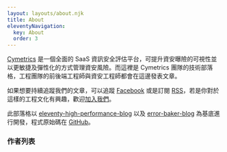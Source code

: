```yaml
---
layout: layouts/about.njk
title: About
eleventyNavigation:
  key: About
  order: 3
---
```


[Cymetrics](https://cymetrics.io) 是一個全面的 SaaS 資訊安全評估平台，可提升資安曝險的可視性並以更敏捷及彈性化的方式管理資安風險。而這裡是 Cymetrics 團隊的技術部落格，工程團隊的前後端工程師與資安工程師都會在這邊發表文章。

如果想要持續追蹤我們的文章，可以追蹤 [Facebook](https://www.facebook.com/Cymetrics-100957872049641) 或是訂閱 [RSS](https://tech-blog.cymetrics.io/feed/feed.xml)，若是你對於這樣的工程文化有興趣，歡迎[加入我們](https://www.yourator.co/companies/OneDegree)。

此部落格以 [eleventy-high-performance-blog](https://github.com/google/eleventy-high-performance-blog) 以及 [error-baker-blog](https://github.com/Lidemy/error-baker-blog) 為基底進行開發，程式原始碼在 [GitHub](https://github.com/cymetrics/blog)。

### 作者列表

<!-- 底下交給 layout 來自動渲染 -->


